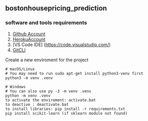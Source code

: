 ## bostonhousepricing_prediction
### software and tools requirements

1. [Github Account](https://github.com)
2. [HerokuAccount](https://heroku.com)
3. [VS Code IDE] (https://code.visualstudio.com/)
4. [GitCLI](https://git-scm.com/book/en/v2/Getting-Started-The-Command-Line)

Create a new enviroment for the project

```
# macOS/Linux
# You may need to run sudo apt-get install python3-venv first
python3 -m venv .venv

# Windows
# You can also use py -3 -m venv .venv
python -m venv .venv
to activate the enviroment: activate.bat
to deactive : deactivate.bat
to install libraries: pip install -r requirements.txt
pip install scikit-learn (if sklearn module not found)
```